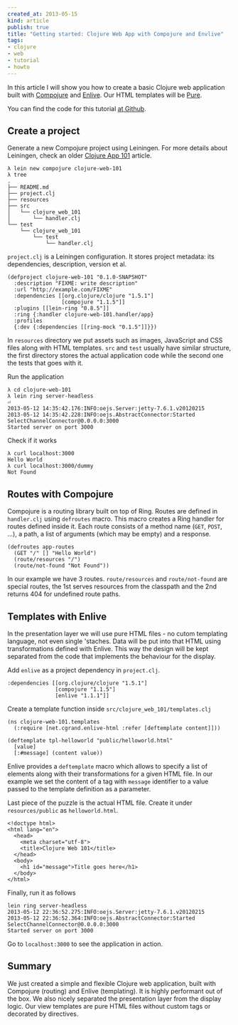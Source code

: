 ```yaml
---
created_at: 2013-05-15
kind: article
publish: true
title: "Getting started: Clojure Web App with Compojure and Envlive"
tags:
- clojure
- web
- tutorial
- howto
---
```


In this article I will show you how to create a basic Clojure web application
built with [Compojure][1] and [Enlive][2]. Our HTML templates will be [Pure][3].

You can find the code for this tutorial [at Github][4].

## Create a project

Generate a new Compojure project using Leiningen. For more details about
Leiningen, check an older [Clojure App 101][5] article.

```
λ lein new compojure clojure-web-101
λ tree
.
├── README.md
├── project.clj
├── resources
├── src
│   └── clojure_web_101
│       └── handler.clj
└── test
    └── clojure_web_101
        └── test
            └── handler.clj
```

`project.clj` is a Leiningen configuration. It stores project metadata: its
dependencies, description, version et al.

```
(defproject clojure-web-101 "0.1.0-SNAPSHOT"
  :description "FIXME: write description"
  :url "http://example.com/FIXME"
  :dependencies [[org.clojure/clojure "1.5.1"]
                 [compojure "1.1.5"]]
  :plugins [[lein-ring "0.8.5"]]
  :ring {:handler clojure-web-101.handler/app}
  :profiles
  {:dev {:dependencies [[ring-mock "0.1.5"]]}})
```

In `resources` directory we put assets such as images, JavaScript and
CSS files along with HTML templates. `src` and `test` usually have similar
structure, the first directory stores the actual application code while the
second one the tests that goes with it.

Run the application

```
λ cd clojure-web-101
λ lein ring server-headless                                                    ⏎
2013-05-12 14:35:42.176:INFO:oejs.Server:jetty-7.6.1.v20120215
2013-05-12 14:35:42.228:INFO:oejs.AbstractConnector:Started
SelectChannelConnector@0.0.0.0:3000
Started server on port 3000
```

Check if it works

```
λ curl localhost:3000
Hello World
λ curl localhost:3000/dummy
Not Found
```

## Routes with Compojure

Compojure is a routing library built on top of Ring. Routes are defined in
`handler.clj` using `defroutes` macro. This macro creates a Ring handler for
routes defined inside it. Each route consists of a method name (`GET`, `POST`,
...), a path, a list of arguments (which may be empty) and a response.

```
(defroutes app-routes
  (GET "/" [] "Hello World")
  (route/resources "/")
  (route/not-found "Not Found"))
```

In our example we have 3 routes. `route/resources` and `route/not-found`
are special routes, the 1st serves resources from the classpath and the 2nd
returns 404 for undefined route paths.


## Templates with Enlive

In the presentation layer we will use pure HTML files - no cutom templating
language, not even single 'staches. Data will be put into that
HTML using transformations defined with Enlive. This way the design will be kept
separated from the code that implements the behaviour for the display.

Add `enlive` as a project dependency in `project.clj`.

```
:dependencies [[org.clojure/clojure "1.5.1"]
               [compojure "1.1.5"]
               [enlive "1.1.1"]]
```

Create a template function inside `src/clojure_web_101/templates.clj`

```
(ns clojure-web-101.templates
  (:require [net.cgrand.enlive-html :refer [deftemplate content]]))

(deftemplate tpl-helloworld "public/helloworld.html"
  [value]
  [:#message] (content value))
```

Enlive provides a `deftemplate` macro which allows to specify a list of
elements along with their transformations for a given HTML file. In our example
we set the content of a tag with `message` identifier to a value passed to
the template definition as a parameter.

Last piece of the puzzle is the actual HTML file. Create it under
`resources/public` as `helloworld.html`.

```
<!doctype html>
<html lang="en">
  <head>
    <meta charset="utf-8">
    <title>Clojure Web 101</title>
  </head>
  <body>
    <h1 id="message">Title goes here</h1>
  </body>
</html>
```

Finally, run it as follows

```
lein ring server-headless
2013-05-12 22:36:52.275:INFO:oejs.Server:jetty-7.6.1.v20120215
2013-05-12 22:36:52.364:INFO:oejs.AbstractConnector:Started
SelectChannelConnector@0.0.0.0:3000
Started server on port 3000
```

Go to `localhost:3000` to see the application in action.

## Summary

We just created a simple and flexible Clojure web application, built with
Compojure (routing) and Enlive (templating). It is highly performant out of the
box. We also nicely separated the presentation layer from the display logic. Our
view templates are pure HTML files without custom tags or decorated by
directives.


[1]: https://github.com/weavejester/compojure
[2]: https://github.com/cgrand/enlive
[3]: http://beebole.com/pure/
[4]: https://github.com/zaiste/clojure-web-101
[5]: http://zaiste.net/2012/08/clojure_app_101/
